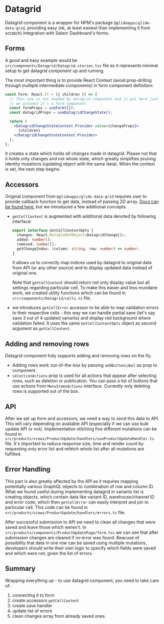 # Datagrid

Datagrid component is a wrapper for NPM's package `@glideapps/glide-data-grid`, providing easy (ok, at least easiest than implementing it from scratch) integration with Saleor Dashboard's forms.

## Forms

A good and easy example would be `src/components/Datagrid/Datagrid.stories.tsx` file as it represents minimal setup to get datagrid component up and running.

The most important thing is to provide React Context (avoid prop-drilling through multiple intermediate components) in form component definition:

```jsx
const Form: React.FC = ({ children }) => {
  // This one is not needed by datagrid component and is put here just because
  // we assumed it's a form component
  const formProps = useForm({});
  const datagridProps = useDatagridChangeState();

  return (
    <DatagridChangeStateContext.Provider value={changeProps}>
      {children}
    </DatagridChangeStateContext.Provider>
  );
};
```

It creates a state which holds _all changes_ made in datagrid. Please not that it holds only changes and not whole state, which greatly simplifies pruning identity mutations (updating object with the same data). When the context is set, the next step begins.

## Accessors

Original component from `@glideapps/glide-data-grid` requires user to provide callback function to get data, instead of passing 2D array. [Docs can be found here](https://glideapps.github.io/glide-data-grid/?path=/story/glide-data-grid-docs--getting-started), but we introduced a few additional concepts.

- `getCellContent` is augmented with additional data denoted by following interface:

  ```typescript
  export interface GetCellContentOpts {
    changes: React.MutableRefObject<DatagridChange[]>;
    added: number[];
    removed: number[];
    getChangeIndex: (column: string, row: number) => number;
  }
  ```

  It allows us to correctly map indices used by datagrid to original data from API (or any other source) and to display updated data instead of original one.

  Note that `getCellContent` should return not only display value but all settings regarding particular cell. To make this easier and less mundane work, we created utility functions which can be found in `src/components/Datagrid/cells.ts` file.

- we introduces `getCellError` accessor to be able to map validation errors to their respective cells - this way we can handle partial save (let's say save 3 out of 4 updated variants) and display red background where validation failed. It uses the same `GetCellContentOpts` object as second argument as `getCellContent`.

## Adding and removing rows

Datagrid component fully supports adding and removing rows on the fly.

- Adding rows work out-of-the-box by passing `addButtonLabel` as prop to component.
- `selectionActions` prop is used for all actions that appear after selecting rows, such as deletion or publication. You can pass a list of buttons that use actions from `MenuItemsActions` interface. Currently only deleting rows is supported out of the box.

## API

After we set up form and accessors, we need a way to send this data to API. This will vary depending on available API (especially if we can use bulk update API or not). Implementation stitching five different mutations can be found in `src/products/views/ProductUpdate/handlers/useProductUpdateHandler.ts` file. It's important to reduce response size, time and render count by requesting only error list and refetch whole list after all mutations are fulfilled.

## Error Handling

This part is also greatly affected by the API as it requires mapping potentially various GraphQL objects to combination of row and column ID. What we found useful during implementing datagrid in variants list is creating objects, which contain data like variant ID, warehouse/channel ID and error code, which then `getCellError` can easily interpret and pin to particular cell. This code can be found in `src/products/views/ProductUpdate/handlers/errors.ts` file.

After successful submission to API we need to clean all changes that were saved and leave those which weren't. In `src/products/components/ProductUpdatePage/form.tsx` we can see that after submission changes are cleared if no error was found. Beacuse of possibility that data in one row can be saved using multiple mutations, developers should write their own logic to specify which fields were saved and which were not, given the list of errors.

## Summary

Wrapping everything up - to use datagrid component, you need to take care of:

1. connecting it to form
2. create accessors `getCellContent`
3. create save handler
4. update list of errors
5. clean changes array from already saved ones.
